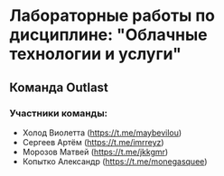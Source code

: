 # Лабораторные работы по дисциплине: "Облачные технологии и услуги" 
## Команда Outlast
### Участники команды:

- Холод Виолетта (https://t.me/maybevilou)
- Сергеев Артём (https://t.me/imrreyz)
- Морозов Матвей (https://t.me/jkkgmr)
- Копытко Александр (https://t.me/monegasquee)


